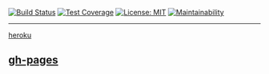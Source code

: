 [![Build Status](https://travis-ci.com/halimyusuf/iReporter.svg?branch=api_endpoints)](https://travis-ci.com/halimyusuf/iReporter)
[![Test Coverage](https://api.codeclimate.com/v1/badges/11f94a45c7190f019292/test_coverage)](https://codeclimate.com/github/halimyusuf/iReporter/test_coverage)
[![License: MIT](https://img.shields.io/badge/License-MIT-yellow.svg)](https://opensource.org/licenses/MIT)
[![Maintainability](https://api.codeclimate.com/v1/badges/11f94a45c7190f019292/maintainability)](https://codeclimate.com/github/halimyusuf/iReporter/maintainability)

--------------------------------------------------------------------------------------------------------------
[heroku](https://halimyusuf-ireporter.herokuapp.com/api/v1/)

[gh-pages](https://halimyusuf.github.io/iReporter/UI/home.html)
---------------------------------------------------------------------------------------------------------

